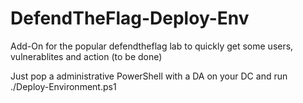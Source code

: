 # DefendTheFlag-Deploy-Env
Add-On for the popular defendtheflag lab to quickly get some users, vulnerablites and action (to be done)

Just pop a administrative PowerShell with a DA on your DC and run
./Deploy-Environment.ps1

